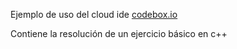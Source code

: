 Ejemplo de uso del cloud ide [codebox.io](http://codebox.io)

Contiene la resolución de un ejercicio básico en c++